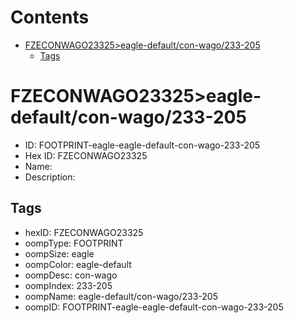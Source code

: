 



Contents
========

* [FZECONWAGO23325>eagle-default/con-wago/233-205](#fzeconwago23325eagle-defaultcon-wago233-205)
	* [Tags](#tags)

# FZECONWAGO23325>eagle-default/con-wago/233-205

- ID: FOOTPRINT-eagle-eagle-default-con-wago-233-205
- Hex ID: FZECONWAGO23325
- Name: 
- Description: 

## Tags

- hexID: FZECONWAGO23325
- oompType: FOOTPRINT
- oompSize: eagle
- oompColor: eagle-default
- oompDesc: con-wago
- oompIndex: 233-205
- oompName: eagle-default/con-wago/233-205
- oompID: FOOTPRINT-eagle-eagle-default-con-wago-233-205
